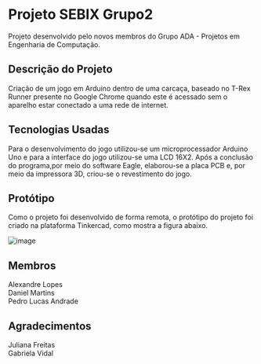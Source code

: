 # Projeto SEBIX Grupo2
Projeto desenvolvido pelo novos membros do Grupo ADA - Projetos em Engenharia de Computação.

## Descrição do Projeto
Criação de um jogo em Arduino dentro de uma carcaça, baseado no T-Rex Runner presente no Google Chrome quando este é acessado sem o aparelho estar conectado a uma rede de internet.

## Tecnologias Usadas
Para o desenvolvimento do jogo utilizou-se um microprocessador Arduino Uno e para a interface do jogo utilizou-se uma LCD 16X2. Após a conclusão do programa,por meio do software Eagle, elaborou-se a placa PCB e, por meio da impressora 3D, criou-se o revestimento do jogo.

## Protótipo

Como o projeto foi desenvolvido de forma remota, o protótipo do projeto foi criado na plataforma Tinkercad, como mostra a figura abaixo.

![image](https://user-images.githubusercontent.com/65917938/115998919-09b39500-a5c0-11eb-924d-6447c04a335b.png)


## Membros
Alexandre Lopes \
Daniel Martins \
Pedro Lucas Andrade 

## Agradecimentos
Juliana Freitas \
Gabriela Vidal 
